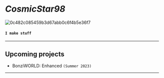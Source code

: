 # *CosmicStar98*

![0c482c085459b3d67abb0c6f4b5e36f7](https://user-images.githubusercontent.com/58494315/227566934-06b3e1c0-80fc-4d58-bbea-6acc28bfd51a.png)


#### `I make stuff`

<hr>

## Upcoming projects
- BonziWORLD: Enhanced `(Summer 2023)`

<hr>
